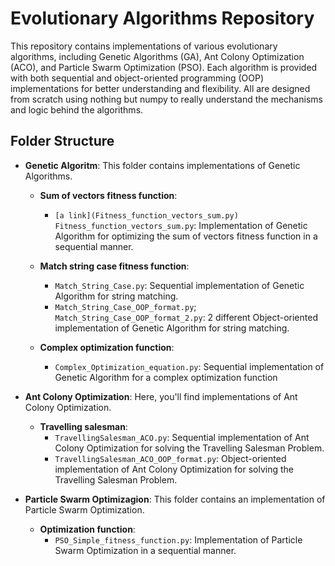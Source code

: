 
# Evolutionary Algorithms Repository
This repository contains implementations of various evolutionary algorithms, including Genetic Algorithms (GA), Ant Colony Optimization (ACO), and Particle Swarm Optimization (PSO). Each algorithm is provided with both sequential and object-oriented programming (OOP) implementations for better understanding and flexibility. 
All are designed from scratch using nothing but numpy to really understand the mechanisms and logic behind the algorithms.

## Folder Structure
- **Genetic Algoritm**: This folder contains implementations of Genetic Algorithms.

  - **Sum of vectors fitness function**:
    - `[a link](Fitness_function_vectors_sum.py) Fitness_function_vectors_sum.py`: Implementation of Genetic Algorithm for optimizing the sum of vectors fitness function in a sequential manner.
  
  - **Match string case fitness function**:
      - `Match_String_Case.py`: Sequential implementation of Genetic Algorithm for string matching.
      - `Match_String_Case_OOP_format.py`; `Match_String_Case_OOP_format_2.py`: 2 different Object-oriented implementation of Genetic Algorithm for string matching.
        
  - **Complex optimization function**:
      - `Complex_Optimization_equation.py`: Sequential implementation of Genetic Algorithm for a complex optimization function

- **Ant Colony Optimization**: Here, you'll find implementations of Ant Colony Optimization.

  - **Travelling salesman**:
    - `TravellingSalesman_ACO.py`: Sequential implementation of Ant Colony Optimization for solving the Travelling Salesman Problem.
    - `TravellingSalesman_ACO_OOP_format.py`: Object-oriented implementation of Ant Colony Optimization for solving the Travelling Salesman Problem.

- **Particle Swarm Optimizagion**: This folder contains an implementation of Particle Swarm Optimization.
  - **Optimization function**:
    - `PSO_Simple_fitness_function.py`: Implementation of Particle Swarm Optimization in a sequential manner.
